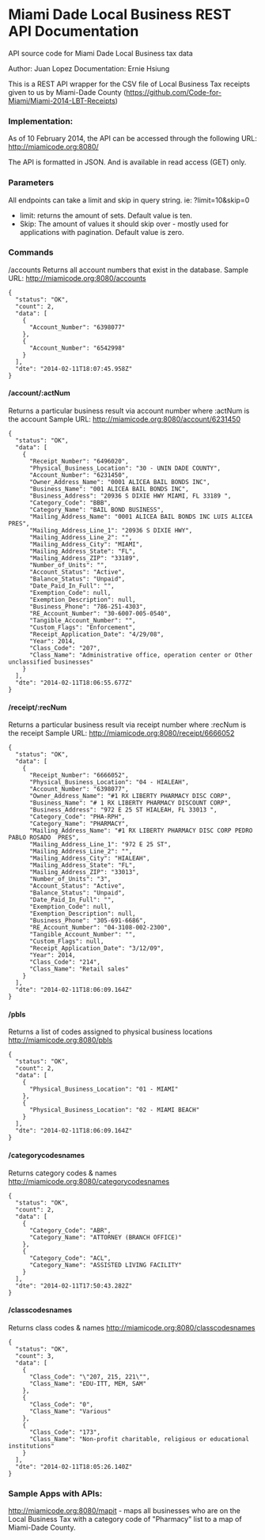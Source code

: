 Miami Dade Local Business REST API Documentation
===========

API source code for Miami Dade Local Business tax data

Author: Juan Lopez
Documentation: Ernie Hsiung

This is a REST API wrapper for the CSV file of Local Business Tax receipts given to us by Miami-Dade County (https://github.com/Code-for-Miami/Miami-2014-LBT-Receipts)

### Implementation:
As of 10 February 2014, the API can be accessed through the following URL:
http://miamicode.org:8080/

The API is formatted in JSON. And is available in read access (GET) only.

### Parameters
All endpoints can take a limit and skip in query string. ie: ?limit=10&skip=0 
* limit: returns the amount of sets. Default value is ten.
* Skip: The amount of values it should skip over - mostly used for applications with pagination. Default value is zero.

### Commands
/accounts
Returns all account numbers that exist in the database.
Sample URL: http://miamicode.org:8080/accounts
```
{
  "status": "OK",
  "count": 2,
  "data": [
    {
      "Account_Number": "6398077"
    },
    {
      "Account_Number": "6542998"
    }
  ],
  "dte": "2014-02-11T18:07:45.958Z"
}
```

#### /account/:actNum
Returns a particular business result via account number where :actNum is the account
Sample URL: http://miamicode.org:8080/account/6231450
```
{
  "status": "OK",
  "data": [
    {
      "Receipt_Number": "6496020",
      "Physical_Business_Location": "30 - UNIN DADE COUNTY",
      "Account_Number": "6231450",
      "Owner_Address_Name": "0001 ALICEA BAIL BONDS INC",
      "Business_Name": "001 ALICEA BAIL BONDS INC",
      "Business_Address": "20936 S DIXIE HWY MIAMI, FL 33189 ",
      "Category_Code": "BBB",
      "Category_Name": "BAIL BOND BUSINESS",
      "Mailing_Address_Name": "0001 ALICEA BAIL BONDS INC LUIS ALICEA PRES",
      "Mailing_Address_Line_1": "20936 S DIXIE HWY",
      "Mailing_Address_Line_2": "",
      "Mailing_Address_City": "MIAMI",
      "Mailing_Address_State": "FL",
      "Mailing_Address_ZIP": "33189",
      "Number_of_Units": "",
      "Account_Status": "Active",
      "Balance_Status": "Unpaid",
      "Date_Paid_In_Full": "",
      "Exemption_Code": null,
      "Exemption_Description": null,
      "Business_Phone": "786-251-4303",
      "RE_Account_Number": "30-6007-005-0540",
      "Tangible_Account_Number": "",
      "Custom_Flags": "Enforcement",
      "Receipt_Application_Date": "4/29/08",
      "Year": 2014,
      "Class_Code": "207",
      "Class_Name": "Administrative office, operation center or Other unclassified businesses"
    }
  ],
  "dte": "2014-02-11T18:06:55.677Z"
}
```

#### /receipt/:recNum 
Returns a particular business result via receipt number where :recNum is the receipt
Sample URL: http://miamicode.org:8080/receipt/6666052
```
{
  "status": "OK",
  "data": [
    {
      "Receipt_Number": "6666052",
      "Physical_Business_Location": "04 - HIALEAH",
      "Account_Number": "6398077",
      "Owner_Address_Name": "#1 RX LIBERTY PHARMACY DISC CORP",
      "Business_Name": "# 1 RX LIBERTY PHARMACY DISCOUNT CORP",
      "Business_Address": "972 E 25 ST HIALEAH, FL 33013 ",
      "Category_Code": "PHA-RPH",
      "Category_Name": "PHARMACY",
      "Mailing_Address_Name": "#1 RX LIBERTY PHARMACY DISC CORP PEDRO PABLO ROSADO  PRES",
      "Mailing_Address_Line_1": "972 E 25 ST",
      "Mailing_Address_Line_2": "",
      "Mailing_Address_City": "HIALEAH",
      "Mailing_Address_State": "FL",
      "Mailing_Address_ZIP": "33013",
      "Number_of_Units": "3",
      "Account_Status": "Active",
      "Balance_Status": "Unpaid",
      "Date_Paid_In_Full": "",
      "Exemption_Code": null,
      "Exemption_Description": null,
      "Business_Phone": "305-691-6686",
      "RE_Account_Number": "04-3108-002-2300",
      "Tangible_Account_Number": "",
      "Custom_Flags": null,
      "Receipt_Application_Date": "3/12/09",
      "Year": 2014,
      "Class_Code": "214",
      "Class_Name": "Retail sales"
    }
  ],
  "dte": "2014-02-11T18:06:09.164Z"
}
```

#### /pbls
Returns a list of codes assigned to physical business locations
http://miamicode.org:8080/pbls 
```
{
  "status": "OK",
  "count": 2,
  "data": [
    {
      "Physical_Business_Location": "01 - MIAMI"
    },
    {
      "Physical_Business_Location": "02 - MIAMI BEACH"
    }
  ],
  "dte": "2014-02-11T18:06:09.164Z"
}
```

#### /categorycodesnames
Returns category codes & names
http://miamicode.org:8080/categorycodesnames
```
{
  "status": "OK",
  "count": 2,
  "data": [
    {
      "Category_Code": "ABR",
      "Category_Name": "ATTORNEY (BRANCH OFFICE)"
    },
    {
      "Category_Code": "ACL",
      "Category_Name": "ASSISTED LIVING FACILITY"
    }
  ],
  "dte": "2014-02-11T17:50:43.282Z"
}
```

#### /classcodesnames
Returns class codes & names
http://miamicode.org:8080/classcodesnames
```
{
  "status": "OK",
  "count": 3,
  "data": [
    {
      "Class_Code": "\"207, 215, 221\"",
      "Class_Name": "EDU-ITT, MEM, SAM"
    },
    {
      "Class_Code": "0",
      "Class_Name": "Various"
    },
    {
      "Class_Code": "173",
      "Class_Name": "Non-profit charitable, religious or educational institutions"
    }
  ],
  "dte": "2014-02-11T18:05:26.140Z"
}
```

### Sample Apps with APIs:
http://miamicode.org:8080/mapit - maps all businesses who are on the Local Business Tax with a category code of "Pharmacy" list to a map of Miami-Dade County.